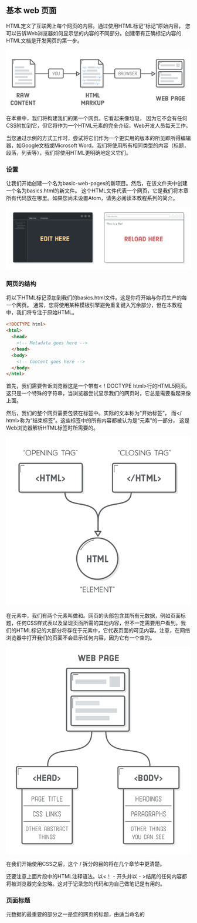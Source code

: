 ## 基本 web 页面

HTML定义了互联网上每个网页的内容。通过使用HTML标记“标记”原始内容，
您可以告诉Web浏览器如何显示您的内容的不同部分。创建带有正确标记内容的HTML文档是开发网页的第一步。

![Image](../images/basic-web-pages/1.png)
在本章中，我们将构建我们的第一个网页。它看起来像垃圾，
因为它不会有任何CSS附加到它，但它将作为一个HTML元素的完全介绍，Web开发人员每天工作。

当您通过示例的方式工作时，尝试将它们作为一个更实用的版本的所见即所得编辑器，如Google文档或Microsoft Word。我们将使用所有相同类型的内容（标题，段落，列表等），我们将使用HTML更明确地定义它们。

### 设置

让我们开始创建一个名为basic-web-pages的新项目。然后，在该文件夹中创建一个名为basics.html的新文件。
这个HTML文件代表一个网页，它是我们将本章所有代码放在哪里。如果您尚未设置Atom，请务必阅读本教程系列的简介。

![Image](../images/basic-web-pages/2.png)

### 网页的结构

将以下HTML标记添加到我们的basics.html文件。这是你将开始与你将生产的每一个网页。
通常，您将使用某种模板引擎避免重复键入冗余部分，但在本教程中，我们将专注于原始HTML。

```html
<!DOCTYPE html>
<html>
  <head>
    <!-- Metadata goes here -->
  </head>
  <body>
    <!-- Content goes here -->
  </body>
</html>
```

首先，我们需要告诉浏览器这是一个带有<！DOCTYPE html>行的HTML5网页。这只是一个特殊的字符串，当浏览器尝试显示我们的网页时，它总是需要看起来像上面。

然后，我们的整个网页需要包装在<html>标签中。实际的<html>文本称为“开始标签”，
而</ html>称为“结束标签”。这些标签中的所有内容都被认为是<html>“元素”的一部分，
这是Web浏览器解析HTML标签时所需要的。

![Image](../images/basic-web-pages/3.png)

在<html>元素中，我们有两个元素叫做<head>和<body>。网页的头部包含其所有元数据，例如页面标题，任何CSS样式表以及呈现页面所需的其他内容，但不一定需要用户看到。我们的HTML标记的大部分将存在于<body>元素中，它代表页面的可见内容。注意，在网络浏览器中打开我们的页面不会显示任何内容，因为它有一个空的<body>。

![Image](../images/basic-web-pages/4.png)

在我们开始使用CSS之后，这个<head> / <body>拆分的目的将在几个章节中更清楚。

还要注意上面片段中的HTML注释语法。以<！ - 开头并以 - >结尾的任何内容都将被浏览器完全忽略。这对于记录您的代码和为自己做笔记是有用的。

### 页面标题

元数据的最重要的部分之一是您的网页的标题，由适当命名的<title>元素定义。浏览器会在您的网页的标签中显示此信息，Google会在搜索引擎结果中显示此信息

请尝试更新我们的basic.html文件的<head>，以匹配以下内容：

```html
<!DOCTYPE html>
<html>
  <head>
    <title>Interneting Is Easy!</title>
  </head>
  <body>
    <!-- Content goes here -->
  </body>
</html>
```

当您在浏览器中重新载入网页时，您应该仍会看到一个空白网页，但您也会看到Interneting Is Easy！在浏览器标签：

![Image](../images/basic-web-pages/5.png)

请注意我们网页中的所有HTML标记如何整齐嵌套。确保没有重叠的元素是非常重要的。例如，<title>元素应在<head>中，因此您永远不想在结束</ title>标记之前添加结束</ head>标记：

```html
<!-- (Don't ever do this) -->
<head>
  <title>Interneting Is Easy!</head>
</title>
```

### 段落
标题都很好，但是让我们做一些我们可以看到的东西。 <p>元素将其中的所有文本标记为不同的段落。尝试将以下<p>元素添加到我们的网页正文：
```html
<!DOCTYPE html>
<html>
  <head>
    <title>Interneting Is Easy!</title>
  </head>
  <body>
    <p>First, we need to learn some basic HTML.</p>
  </body>
</html>
```
您现在应该可以在页面上看到一些内容。再次，因为这是我们想要显示的内容，它需要进入<body>元素，而不是<head>。

![Image](../images/basic-web-pages/6.png)

还要注意<p>和<title>元素如何缩进两次，而<body>和<head>缩进一次。缩进这样的嵌套元素是一个重要的最佳实践，使您的HTML更容易阅读其他开发人员（或自己，如果你回来5个月从现在，想要改变一些东西）。

由您和您的开发团队决定是否要对缩进使用空格或制表符。您可以在文本编辑器中的Atom > Preferences > Editor下设置此首选项，然后向下滚动到“标签类型”设置。

### 标题

标题就像Title，但它们实际上显示在页面上。 HTML提供六个级别的标题，并且相应的元素是：&lt;h1&gt;，&lt;h2&gt;，&lt;h3&gt;，...，&lt;h6&gt;。数字越高，标题越不突出。

页面上的第一个标题通常应为&lt;h1&gt;，因此我们在现有的&lt;p&gt;元素上方插入一个。第一个&lt;h1&gt;元素匹配文档的&lt;title&gt;是非常普遍的，因为它在这里：

```html
<body>
  <h1>Interneting Is Easy!</h1>
  <p>First, we need to learn some basic HTML.</p>
</body>
```

默认情况下，浏览器在较小的字体中呈现不太重要的标题。例如，让我们包括一个二级标题，看看会发生什么：

```html
<!DOCTYPE html>
<html>
  <head>
    <title>Interneting Is Easy!</title>
  </head>
  <body>
    <h1>Interneting Is Easy!</h1>
    <p>First, we need to learn some basic HTML.</p>

    <h2>Headings</h2>
    <p>Headings define the outline of your site. There are six levels of
    headings.</p>
  </body>
</html>
```

网页看起来像这样：
![Image](../images/basic-web-pages/7.png)

标题是标记内容不同部分的主要方式。他们定义您的网页的轮廓，人类和搜索引擎看到它，这使得选择相关的标题对于高质量的网页必不可少。

### 无序列表

每当您使用HTML标记包围一段文字时，都会为该文本添加新的含义。在<ul>标记中包含内容会告诉浏览器，其中的内容应该呈现为“无序列表”。要表示该列表中的各个项目，请将它们包装在<li>标记中，如下所示：

```html
<h2>Lists</h2>

<p>This is how you make an unordered list:</p>

<ul>
  <li>Add a "ul" element (it stands for unordered list)</li>
  <li>Add each item in its own "li" element</li>
  <li>They don't need to be in any particular order</li>
</ul>
```

将此标记添加到<body>元素（现有内容下方）后，您应该会看到一个带有每个<li>元素的专用项目符号的项目符号列表

![Image](../images/basic-web-pages/8.png)

HTML规范定义了关于什么元素可以进入其他元素的严格规则。在这种情况下，<ul>元素应该只包含<li>元素，这意味着你不应该这样写：

```html
<!--不要这样写-->
<ul>
  <p>Add a "ul" element (it stands for unordered list)</p>
</ul>
```
相反，您应该用<li>标记包装该段：
```html
<ul>
  <li><p>Add a "ul" element (it stands for unordered list)</p></li>
</ul>
```

我们如何知道<ul>只接受<li>元素并且<li>允许嵌套段落？因为[Mozilla开发人员网络（MDN）](https://developer.mozilla.org/en-US/docs/Web/HTML/Element/ul)这么说。 MDN是一个精湛的HTML元素引用。在本教程中，我们将尝试尽可能多地介绍如何使用基本HTML元素，但如果您不确定某个元素，请查询“MDN”。

### 有序列表

对于无序列表，重新排列<li>元素不应更改列表的含义。如果列表项的顺序很重要，您应该使用“有序列表”。要创建有序列表，只需将父<ul>元素更改为<ol>。将以下内容附加到basics.html的“列表”部分：

```html
<p>This is what an ordered list looks like:</p>

<ol>
  <li>Notice the new "ol" element wrapping everything</li>
  <li>But, the list item elements are the same</li>
  <li>Also note how the numbers increment on their own</li>
  <li>You should be noticing things is this precise order, because this is
      an ordered list</li>
</ol>
```

当您在浏览器中重新载入网页时，您会发现浏览器会自动为每个<li>元素增加计数。在[认识 CSS]()中，我们将学习如何更改显示哪种类型的数字。

![Image](../images/basic-web-pages/9.png)

无序列表和有序列表之间的区别似乎很蠢，但它确实对Web浏览器，搜索引擎，当然，人类读者有重要意义。这也比手动编号每个列表项更容易。

一步步步的过程，如食谱，指令，甚至内容表是有序列表的好候选，而<ul>列表更适合表示项目库存，产品特性，专业/普通比较和导航菜单。

### 重点（斜体）元素
到目前为止，我们只使用“块级元素”（也称为“流内容”）。内容的另一个主要类型是“内联元素”或“短语内容”，它们有点不同。块级元素始终绘制在一个新行上，而行内元素可以影响一行内任何位置的文本部分。

![Image](../images/basic-web-pages/10.png)

例如，<p>是块级元素，而<em>是影响段落内部文本跨度的内联元素。它代表“重点”，它通常显示为斜体文本。尝试在示例网页中添加一个演示强调文本的部分：

```html
<h2>Inline Elements</h2>

<p><em>Sometimes</em>, you need to draw attention to a particular word or
phrase.</p>
```

包含在<em>标签中的部分应以斜体显示，如下所示。注意线的一部分是如何受到影响的，这是内联元素的特征。在[CSS盒子模型]一章中，我们将了解内联和块元素如何对页面布局产生巨大影响。

![Image](../images/basic-web-pages/11.png)

为了防止它还没有沉没，真正重要的是你正确嵌套你的HTML元素。当您使用多个内联元素时，更容易混淆标记的顺序，因此请务必仔细检查您的标记是否如下所示：

```html
<!-- (Again, don't ever do this) -->
<p>This is some <em>emphasized text</p></em>
```

### strong (bold) 元素

如果您想要比<em>标签更强调，您可以使用<strong>。它是一个内联元素，就像<em>，看起来像这样：

```html
<p>Other times you need to <strong>strong</strong>ly emphasize the importance
of a word or phrase.</p>
```

它应该以粗体文本呈现，如下所示：

![Image](../images/basic-web-pages/12.png)

为了更多地关注你的一段文本，你可以在<em>元素中嵌入<strong>元素（反之亦然）。这将给你强烈和强调的文本：

```html
<p><em><strong>And sometimes you need to shout!</strong></em></p>
```

正如文本所示，这实际上是排版的等同排版。有一个阅读通过[Web排版]()一章前变得太疯狂与粗体和斜体字体。

![Image](../images/basic-web-pages/13.png)

### 结构与呈现

你可能会想知道为什么我们使用“strong”和“emphasis”而不是“italic”和“粗bold”。这使我们在HTML和CSS之间有一个重要的区别。 HTML标记应该提供关于您的语义信息 内容 - 不呈现信息。换句话说，HTML应该定义文档的结构，将其外观留给CSS。

![Image](../images/basic-web-pages/14.png)

过时的<b>和<i>元素是这种情况的典型示例。他们曾经分别代表“bold”和“italic”，但HTML5试图在文档的结构和其表示之间创建明确的分离。因此，用<em>替换<i>，因为除了斜体（例如，以不同的字体，不同的颜色或更大的尺寸）之外，可以以各种方式显示加强的文本。与<b>和<strong>相同。

我们将在[Hello，CSS]()中发现，我们可以改变浏览器的<strong>和<em>元素的默认渲染。这进一步说明了我们不应该将它称为HTML中的斜体或粗体文本，这是CSS的一个决定。

### 空的HTML元素

到目前为止，我们遇到的HTML标签要么封装文本内容（例如，<p>）或其他HTML元素（例如，<ol>）。这不是所有HTML元素的情况。其中一些可以是“空”或“自闭”。换行符和水平线是最常见的空元素。

#### 换行符

HTML将连续的空格，制表符或换行符（统称为“空格”）缩进一个空格。要查看我们正在谈论的内容，请将以下部分添加到我们的basics.html文件中：

```html
<h2>Empty Elements</h2>

<p>Thanks for reading! Interneting should be getting easier now.</p>

<p>Regards,
The Authors</p>
```

在上面的代码段中的Regards之后的换行符将被转换为空格，而不是显示为换行符

![Image](../images/basic-web-pages/15.png)

这种行为可能看起来很直观，但Web开发人员通常设置其文本编辑器将行长限制为大约80个字符。作为一个程序员，这种方式更容易管理代码，但是每个新行显示在呈现的页面将严重混乱想要的页面布局。

要告诉浏览器我们想要一个换行，我们需要使用一个明确的&lt;br/&gt;元素，如下所示：

```html
<p>Regards,<br/>
The Authors</p>
```

除了文字格式外， Haiku，音乐歌词和签名只是几个例子，它可能会派上用场。
![Image](../images/basic-web-pages/16.png)

但是，要非常小心，不要滥用&lt;br/&gt;标签。你使用的每一个都应该传达意义 - 你不应该使用它，说，在段落之间添加一堆空间：

```html
<!-- (不要这样做) -->
<p>This paragraph needs some space below it...</p>
<br/><br/><br/><br/><br/><br/><br/><br/>
<p>So, I added some hard line breaks.</p>
```
如上一节所讨论的，这种表现信息应该在你的CSS而不是你的HTML中定义。

#### 水平规则

&lt;hr/&gt;元素是一个“水平规则”，表示专题断点。从一个故事的一个场景到下一个场景或在一个字母和一个后记之间的过渡是当水平规则可能是合适的时候的好例子。例如：

```html
<h2>Empty Elements</h2>

<p>Thanks for reading! Interneting should be getting easier now.</p>

<p>Regards,<br/>
The Authors</p>

<hr/>

<p>P.S. This page might look like crap, but we'll fix that with some CSS
soon.</p>
```

本章的主题之一是内容（HTML）与演示文稿（CSS）的分离，而&lt;hr /&gt;没有什么不同。像&lt;em&gt;和&lt;strong&gt;，它有一个默认的外观（水平线），但一旦我们开始使用CSS，我们将能够渲染它作为更多的空间之间的部分，装饰口音字符，我们想要的任何东西。

![Image](../images/basic-web-pages/17.png)

&lt;hr /&gt;,&lt;br/&gt;应该携带的意义，当你只是为了美观显示一行不要使用它们。为此，您将需要使用CSS border属性，我们将在几个章节中讨论。

考虑&lt;hr /&gt;元素的另一种方法是，它比由新标题创建的分隔不太重要 元素，但比新的段落更有意义。

#### 可选的尾部斜杠

所有空HTML元素中的尾部斜杠（/）是完全可选的。以上代码段也可以这样标记（注意/在&lt;br&gt;和&lt;hr&gt;标签中缺少）：
```html
<p>Regards,<br>
The Authors</p>

<hr>
```

加与不加没有绝对正确，但一定要保持一致性。在本教程中，我们将包含尾随/字符，因为它清楚地表明它是一个自我关闭的元素。这将有助于防止您的眼睛在文档中的其他位置搜索结束标记。

### 总结

本章可能看起来像一个无休止的HTML元素列表，而且，它基本上是。 HTML很简单，直到它。网页由HTML元素组成，每个元素为其包含的文本添加不同的含义，元素可以嵌套在彼此之内。

我们在本章中做的是始终是Web开发过程的第一步 - 你需要在定义你想说什么（CSS）之前定义你想说什么（HTML）。希望我们在本章中创建的basics.html文件可以作为核心HTML元素的有用的快速参考。如果你偶然发生错误，它应该是什么样子：

![Image](../images/basic-web-pages/18.png)

我们讨论了如何编写HTML就像在所见即所得文档编辑器中操作内容一样。 HTML显然是一个更加手动的过程，但是权衡是它令人难以置信的灵活性。您可以将其显示在网页，移动设备，平板电脑或打印的纸张上，每个都有不同的布局。您甚至可以通过更改单行CSS重新设置多个文档的样式。 Microsoft Word没有接近HTML和CSS作为内容媒介的潜力。

在下一章中，我们将使用您每天将遇到的其他元素来完成HTML教育：链接和图像。对于更模糊的元素，我们将让您自己浏览MDN的[HTML元素引用](https://developer.mozilla.org/en-US/docs/Web/HTML/Element)。
